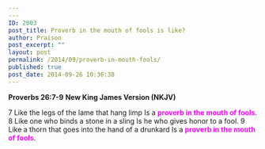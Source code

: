 ```yaml
---
---
ID: 2003
post_title: Proverb in the mouth of fools is like?
author: Praison
post_excerpt: ""
layout: post
permalink: /2014/09/proverb-in-mouth-fools/
published: true
post_date: 2014-09-26 10:36:38
---
```

<strong>Proverbs 26:7-9</strong>
<strong> New King James Version (NKJV)</strong>

7 Like the legs of the lame that hang limp
Is a <span style="color: #ff00ff;"><strong>proverb in the mouth of fools</strong></span>.
8 Like one who binds a stone in a sling
Is he who gives honor to a fool.
9 Like a thorn that goes into the hand of a drunkard
Is a <span style="color: #ff00ff;"><strong>proverb in the mouth of fools</strong></span>.